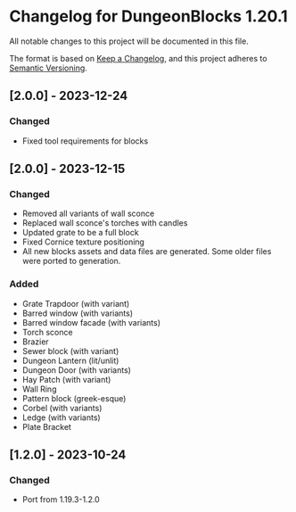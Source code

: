 # Changelog for DungeonBlocks 1.20.1

All notable changes to this project will be documented in this file.

The format is based on [Keep a Changelog](https://keepachangelog.com/en/1.0.0/),
and this project adheres to [Semantic Versioning](https://semver.org/spec/v2.0.0.html).

## [2.0.0] - 2023-12-24

### Changed

- Fixed tool requirements for blocks

## [2.0.0] - 2023-12-15

### Changed

- Removed all variants of wall sconce
- Replaced wall sconce's torches with candles
- Updated grate to be a full block
- Fixed Cornice texture positioning
- All new blocks assets and data files are generated. Some older files were ported to generation.

### Added

- Grate Trapdoor (with variant)
- Barred window (with variants)
- Barred window facade (with variants)
- Torch sconce
- Brazier
- Sewer block (with variant)
- Dungeon Lantern (lit/unlit)
- Dungeon Door (with variants)
- Hay Patch (with variant)
- Wall Ring
- Pattern block (greek-esque)
- Corbel (with variants)
- Ledge (with variants)
- Plate Bracket

## [1.2.0] - 2023-10-24

### Changed

- Port from 1.19.3-1.2.0